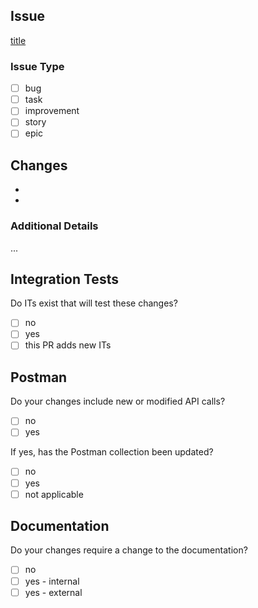 
## Issue

[title](URL)

### Issue Type

* [ ] bug
* [ ] task
* [ ] improvement
* [ ] story
* [ ] epic

## Changes

*
*

### Additional Details

...

## Integration Tests

Do ITs exist that will test these changes?

* [ ] no
* [ ] yes
* [ ] this PR adds new ITs

## Postman

Do your changes include new or modified API calls?

* [ ] no
* [ ] yes

If yes, has the Postman collection been updated?

* [ ] no
* [ ] yes
* [ ] not applicable

## Documentation

Do your changes require a change to the documentation?

* [ ] no
* [ ] yes - internal
* [ ] yes - external
